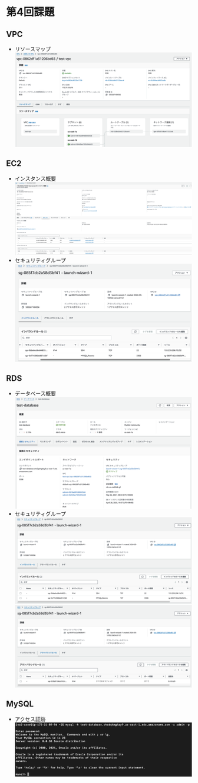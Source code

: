 # 第4回課題

## VPC
- リソースマップ
![エビデンス](images/VPC.ver2.png)

## EC2
- インスタンス概要
![エビデンス](images/EC2.png)
- セキュリティグループ
![エビデンス](images/EC2_SecurityGroup.ver2.png)

## RDS
- データベース概要
![エビデンス](images/RDS.ver2.png)
- セキュリティグループ
![エビデンス](images/RDS_SecurityGroup_Inbound.ver2.png)
![エビデンス](images/RDS_SecurityGroup_Outbound.ver2.png)

## MySQL
- アクセス証跡
![エビデンス](images/MySQL.ver2.png)